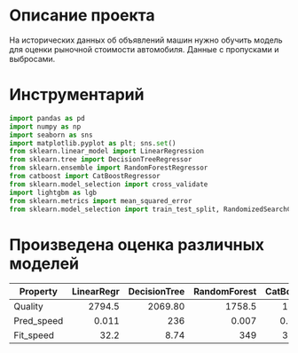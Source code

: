 # Описание проекта
  На исторических данных об объявлений машин нужно обучить модель для оценки рыночной стоимости автомобиля.
  Данные с пропусками и выбросами.
  
  
# Инструментарий
```python
import pandas as pd
import numpy as np
import seaborn as sns
import matplotlib.pyplot as plt; sns.set()
from sklearn.linear_model import LinearRegression
from sklearn.tree import DecisionTreeRegressor
from sklearn.ensemble import RandomForestRegressor
from catboost import CatBoostRegressor
from sklearn.model_selection import cross_validate
import lightgbm as lgb
from sklearn.metrics import mean_squared_error
from sklearn.model_selection import train_test_split, RandomizedSearchCV
```

# Произведена оценка различных моделей

Property   | LinearRegr    | DecisionTree  | RandomForest  | CatBoost  | LightGBM |
---------- | -------------:|--------------:| -------------:| ---------:| --------:|
Quality    |2794.5         |2069.80        |1758.5         |1646       |1631.9    |
Pred_speed |0.011          |236            |0.007          |0.007      |5         |
Fit_speed  |32.2           |8.74           |349            |3852       |358       |
